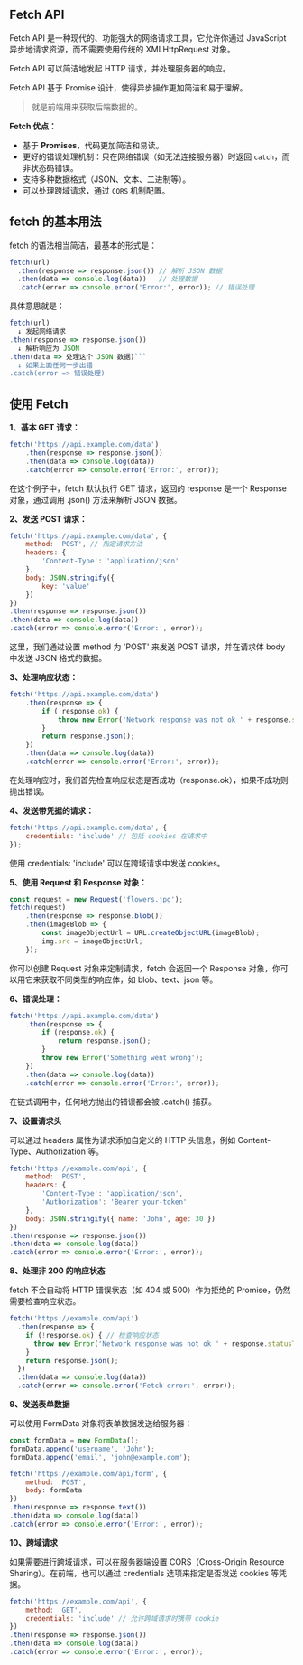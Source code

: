 ## Fetch API

Fetch API 是一种现代的、功能强大的网络请求工具，它允许你通过 JavaScript 异步地请求资源，而不需要使用传统的 XMLHttpRequest 对象。

Fetch API 可以简洁地发起 HTTP 请求，并处理服务器的响应。

Fetch API 基于 Promise 设计，使得异步操作更加简洁和易于理解。

> 就是前端用来获取后端数据的。

**Fetch 优点：**

- 基于 **Promises**，代码更加简洁和易读。
- 更好的错误处理机制：只在网络错误（如无法连接服务器）时返回 `catch`，而非状态码错误。
- 支持多种数据格式（JSON、文本、二进制等）。
- 可以处理跨域请求，通过 `CORS` 机制配置。

## fetch 的基本用法

fetch 的语法相当简洁，最基本的形式是：

```js
fetch(url)
  .then(response => response.json()) // 解析 JSON 数据
  .then(data => console.log(data))   // 处理数据
  .catch(error => console.error('Error:', error)); // 错误处理
```

具体意思就是：

```js
fetch(url)
  ↓ 发起网络请求
.then(response => response.json())
  ↓ 解析响应为 JSON
.then(data => 处理这个 JSON 数据)```
  ↓ 如果上面任何一步出错
.catch(error => 错误处理)
```

## 使用 Fetch

**1、基本 GET 请求：**

```js
fetch('https://api.example.com/data')
    .then(response => response.json())
    .then(data => console.log(data))
    .catch(error => console.error('Error:', error));
```

在这个例子中，fetch 默认执行 GET 请求，返回的 response 是一个 Response 对象，通过调用 .json() 方法来解析 JSON 数据。

**2、发送 POST 请求：**

```js
fetch('https://api.example.com/data', {
    method: 'POST', // 指定请求方法
    headers: {
        'Content-Type': 'application/json'
    },
    body: JSON.stringify({
        key: 'value'
    })
})
.then(response => response.json())
.then(data => console.log(data))
.catch(error => console.error('Error:', error));
```

这里，我们通过设置 method 为 'POST' 来发送 POST 请求，并在请求体 body 中发送 JSON 格式的数据。

**3、处理响应状态：**

```js
fetch('https://api.example.com/data')
    .then(response => {
        if (!response.ok) {
            throw new Error('Network response was not ok ' + response.statusText);
        }
        return response.json();
    })
    .then(data => console.log(data))
    .catch(error => console.error('Error:', error));
```

在处理响应时，我们首先检查响应状态是否成功（response.ok），如果不成功则抛出错误。

**4、发送带凭据的请求：**

```js
fetch('https://api.example.com/data', {
    credentials: 'include' // 包括 cookies 在请求中
});
```

使用 credentials: 'include' 可以在跨域请求中发送 cookies。

**5、使用 Request 和 Response 对象：**

```js
const request = new Request('flowers.jpg');
fetch(request)
    .then(response => response.blob())
    .then(imageBlob => {
        const imageObjectUrl = URL.createObjectURL(imageBlob);
        img.src = imageObjectUrl;
    });
```

你可以创建 Request 对象来定制请求，fetch 会返回一个 Response 对象，你可以用它来获取不同类型的响应体，如 blob、text、json 等。

**6、错误处理：**

```js
fetch('https://api.example.com/data')
    .then(response => {
        if (response.ok) {
            return response.json();
        }
        throw new Error('Something went wrong');
    })
    .then(data => console.log(data))
    .catch(error => console.error('Error:', error));
```

在链式调用中，任何地方抛出的错误都会被 .catch() 捕获。

**7、设置请求头**

可以通过 headers 属性为请求添加自定义的 HTTP 头信息，例如 Content-Type、Authorization 等。

```js
fetch('https://example.com/api', {
    method: 'POST',
    headers: {
        'Content-Type': 'application/json',
        'Authorization': 'Bearer your-token'
    },
    body: JSON.stringify({ name: 'John', age: 30 })
})
.then(response => response.json())
.then(data => console.log(data))
.catch(error => console.error('Error:', error));
```

**8、处理非 200 的响应状态**

fetch 不会自动将 HTTP 错误状态（如 404 或 500）作为拒绝的 Promise，仍然需要检查响应状态。

```js
fetch('https://example.com/api')
  .then(response => {
    if (!response.ok) { // 检查响应状态
      throw new Error('Network response was not ok ' + response.statusText);
    }
    return response.json();
  })
  .then(data => console.log(data))
  .catch(error => console.error('Fetch error:', error));
```

**9、发送表单数据**

可以使用 FormData 对象将表单数据发送给服务器：

```js
const formData = new FormData();
formData.append('username', 'John');
formData.append('email', 'john@example.com');

fetch('https://example.com/api/form', {
    method: 'POST',
    body: formData
})
.then(response => response.text())
.then(data => console.log(data))
.catch(error => console.error('Error:', error));
```

**10、跨域请求**

如果需要进行跨域请求，可以在服务器端设置 CORS（Cross-Origin Resource Sharing）。在前端，也可以通过 credentials 选项来指定是否发送 cookies 等凭据。

```js
fetch('https://example.com/api', {
    method: 'GET',
    credentials: 'include' // 允许跨域请求时携带 cookie
})
.then(response => response.json())
.then(data => console.log(data))
.catch(error => console.error('Error:', error));
```

